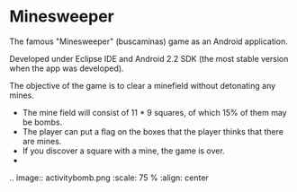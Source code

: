# Minesweeper
The famous "Minesweeper" (buscaminas) game as an Android application.

Developed under Eclipse IDE and Android 2.2 SDK (the most stable version when the app was developed).

The objective of the game is to clear a minefield without detonating any mines.
- The mine field will consist of 11 * 9 squares, of which 15% of them may be bombs.
- The player can put a flag on the boxes that the player thinks that there are mines.
- If you discover a square with a mine, the game is over.
- 
.. image:: activitybomb.png
   :scale: 75 %
   :align: center
